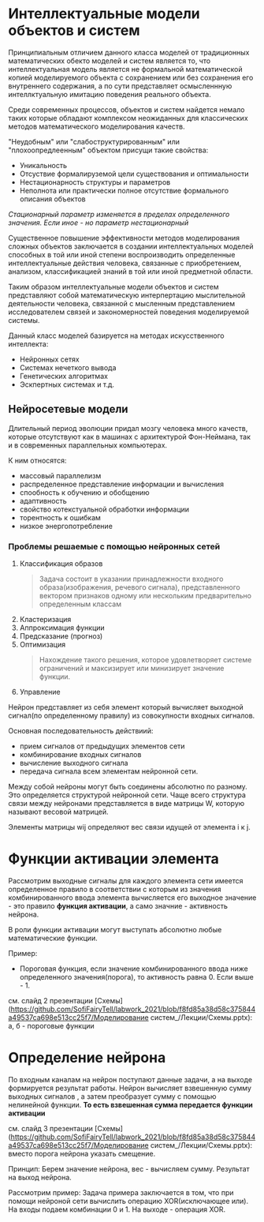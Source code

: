 # Интеллектуальные модели объектов и систем

Принципиальным отличием данного класса моделей от традиционных математических обекто моделей и систем является то, что интеллектуальная модель является не формальной математической копией моделируемого объекта с сохранением или без сохранения его внутреннего содержания, а по сути представляет осмысленнную интеллктуальную имитацию поведения реального объекта. 

Среди современных процессов, объектов и систем найдется немало таких которые обладают комплексом неожиданных для классических методов математического моделирования качеств. 

"Неудобным" или "слабоструктурированным" или "плохоопредлеенным" объектом присущи такие свойства: 
- Уникальность
- Отсуствие формалируземой цели существования и оптимальности 
- Нестационарность структуры и параметров
- Неполнота или практически полное отсутствие формального описания объектов

_Стационарный параметр изменяется в пределах определенного значения. Если иное - но параметр нестационарный_

Существенное повышение эффективности методов моделирования сложных объектов заключается в создании интеллектуальных моделей способных в той или иной степени воспроизводить определенные интеллектуальные действия человека, связанные с приобретением, анализом, классификацией знаний в той или иной предметной области. 

Таким образом интеллектуальные модели объектов и систем представляют собой математическую интерпертацию мыслительной деятельности человека, связанной с мысленным представлением исследователем связей и закономерностей поведения моделируемой системы. 

Данный класс моделей базируется на методах искусственного интеллекта: 
- Нейронных сетях
- Системах нечеткого вывода
- Генетических алгоритмах
- Эскпертных системах и т.д.

## Нейросетевые модели

Длительный период эволюции придал мозгу человека много качеств, которые отсутствуют как в машинах с архитектурой Фон-Неймана, так и в современных параллельных компьютерах. 

К ним относятся: 
- массовый параллелизм
- распределенное представление информации и вычисления
- спообность к обучению и обобщению 
- адаптивность 
- свойство котекстуальной обработки информации 
- торентность к ошибкам 
- низкое энергопотребление

### Проблемы решаемые с помощью нейронных сетей

1. Классификация образов 
   > Задача состоит в указании принадлежности входного образа(изображения, речевого сигнала), представленного вектором признаков одному или нескольким предварительно определенным классам
2. Кластеризация 
3. Аппроксимация функции
4. Предсказание (прогноз) 
5. Оптимизация 
    > Нахождение такого решения, которое удовлетворяет системе ограничений и максизирует или минизирует значение функции. 
6. Управление

Нейрон представляет из себя элемент который вычисляет выходной сигнал(по определенному правилу) из совокупности входных сигналов.

Основная последовательность действиий:
- прием сигналов от предыдущих элементов сети
- комбинирование входных сигналов 
- вычисление выходного сигнала 
- передача сигнала всем элементам нейронной сети.

Между собой нейроны могут быть соединены абсолютно по разному. Это определяется структурой нейронной сети. Чаще всего структура связи между нейронами представляется в виде матрицы W, которую называют весовой матрицей. 

Элементы матрицы wij определяют вес связи идущей от элемента i к j.
 

# Функции активации элемента

Рассмотрим выходные сигналы для каждого элемента сети имеется определенное правило в соответствии с которым из значения комбинированного ввода элемента вычисляется его выходное значение - это правило __функция активации__, а само значние - активность нейрона. 

В роли функции активации могут выступать абсолютно любые математические функции. 

Пример: 
- Пороговая функция, если значение комбинированного ввода ниже определенного значения(порога), то активность равна 0. Если выше - 1. 

см. слайд 2 презентации [Схемы](https://github.com/SofiFairyTell/labwork_2021/blob/f8fd85a38d58c375844a49537ca698e513cc25f7/Моделирование систем_/Лекции/Схемы.pptx): а, б - пороговые функции

# Определение нейрона

По входным каналам на нейрон поступают данные задачи, а на выходе формируется результат работы. Нейрон вычисляет взвешенную сумму выходных сигналов , а затем преобразует сумму с помощью нелинейной функции. __То есть взвешенная сумма передается функции активации__

см. слайд 3 презентации [Схемы](https://github.com/SofiFairyTell/labwork_2021/blob/f8fd85a38d58c375844a49537ca698e513cc25f7/Моделирование систем_/Лекции/Схемы.pptx): вместо порога нейрона указать смещение. 

Принцип: Берем значение нейрона, вес - вычисляем сумму. Результат на выход нейрона. 

Рассмотрим пример: 
[]()
    Задача примера заключается в том, что при помощи нейроной сети вычислить операцию XOR(исключающее или). На входы подаем комбинации 0 и 1. На выходе - операция XOR. 



